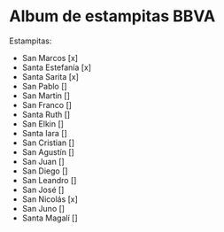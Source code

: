 # Album de estampitas BBVA

Estampitas:

- San Marcos [x]
- Santa Estefanía [x]
- Santa Sarita [x]
- San Pablo []
- San Martin []
- San Franco []
- Santa Ruth []
- San Elkin []
- Santa Iara []
- San Cristian []
- San Agustín []
- San Juan []
- San Diego []
- San Leandro []
- San José []
- San Nicolás [x]
- San Juno []
- Santa Magalí []

